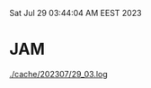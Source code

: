 Sat Jul 29 03:44:04 AM EEST 2023
# JAM
<a href='./cache/202307/29_03.log'>./cache/202307/29_03.log</a>
